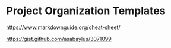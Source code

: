 # Project Organization Templates

https://www.markdownguide.org/cheat-sheet/

https://gist.github.com/asabaylus/3071099
